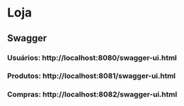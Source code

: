 # Loja

## Swagger
### Usuários: http://localhost:8080/swagger-ui.html
### Produtos: http://localhost:8081/swagger-ui.html
### Compras: http://localhost:8082/swagger-ui.html
